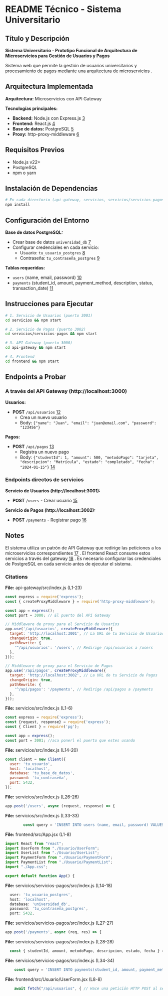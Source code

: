 
# README Técnico - Sistema Universitario

## Título y Descripción
**Sistema Universitario - Prototipo Funcional de Arquitectura de Microservicios para Gestión de Usuarios y Pagos**

Sistema web que permite la gestión de usuarios universitarios y procesamiento de pagos mediante una arquitectura de microservicios <cite/>.

## Arquitectura Implementada
**Arquitectura:** Microservicios con API Gateway 

**Tecnologías principales:**
- **Backend:** Node.js con Express.js [3](#0-2) 
- **Frontend:** React.js [4](#0-3) 
- **Base de datos:** PostgreSQL [5](#0-4) 
- **Proxy:** http-proxy-middleware [6](#0-5) 

## Requisitos Previos
- Node.js v22+
- PostgreSQL
- npm o yarn

## Instalación de Dependencias
```bash
# En cada directorio (api-gateway, servicios, servicios/servicios-pagos, frontend)
npm install
```

## Configuración del Entorno
**Base de datos PostgreSQL:**
- Crear base de datos `universidad_db` [7](#0-6) 
- Configurar credenciales en cada servicio:
  - Usuario: `tu_usuario_postgres` [8](#0-7) 
  - Contraseña: `tu_contraseña_postgres` [9](#0-8) 

**Tablas requeridas:**
- `users` (name, email, password) [10](#0-9) 
- `payments` (student_id, amount, payment_method, description, status, transaction_date) [11](#0-10) 

## Instrucciones para Ejecutar
```bash
# 1. Servicio de Usuarios (puerto 3001)
cd servicios && npm start

# 2. Servicio de Pagos (puerto 3002)
cd servicios/servicios-pagos && npm start

# 3. API Gateway (puerto 3000)
cd api-gateway && npm start

# 4. Frontend
cd frontend && npm start
```

## Endpoints a Probar

### A través del API Gateway (http://localhost:3000)

**Usuarios:**
- **POST** `/api/usuarios` [12](#0-11) 
  - Crea un nuevo usuario
  - Body: `{"name": "Juan", "email": "juan@email.com", "password": "123456"}`

**Pagos:**
- **POST** `/api/pagos` [13](#0-12) 
  - Registra un nuevo pago
  - Body: `{"studentId": 1, "amount": 500, "metodoPago": "tarjeta", "descripcion": "Matrícula", "estado": "completado", "fecha": "2024-01-15"}` [14](#0-13) 

### Endpoints directos de servicios

**Servicio de Usuarios (http://localhost:3001):**
- **POST** `/users` - Crear usuario [15](#0-14) 

**Servicio de Pagos (http://localhost:3002):**
- **POST** `/payments` - Registrar pago [16](#0-15) 

## Notes
El sistema utiliza un patrón de API Gateway que redirige las peticiones a los microservicios correspondientes [17](#0-16) . El frontend React consume estos servicios a través del gateway [18](#0-17) . Es necesario configurar las credenciales de PostgreSQL en cada servicio antes de ejecutar el sistema.

### Citations

**File:** api-gateway/src/index.js (L1-23)
```javascript
const express = require('express');
const { createProxyMiddleware } = require('http-proxy-middleware');

const app = express();
const port = 3000; // El puerto del API Gateway

// Middleware de proxy para el Servicio de Usuarios
app.use('/api/usuarios', createProxyMiddleware({
  target: 'http://localhost:3001', // La URL de tu Servicio de Usuarios
  changeOrigin: true,
  pathRewrite: {
    '^/api/usuarios': '/users', // Redirige /api/usuarios a /users
  },
}));

// Middleware de proxy para el Servicio de Pagos
app.use('/api/pagos', createProxyMiddleware({
  target: 'http://localhost:3002', // La URL de tu Servicio de Pagos
  changeOrigin: true,
  pathRewrite: {
    '^/api/pagos': '/payments', // Redirige /api/pagos a /payments
  },
}));
```

**File:** servicios/src/index.js (L1-6)
```javascript
const express = require('express');
const {request, response} = require('express');
const { Client } = require('pg');

const app = express();
const port = 3001; //aca ponerl el puerto que estes usando
```

**File:** servicios/src/index.js (L14-20)
```javascript
const client = new Client({
  user: 'tu_usuario',
  host: 'localhost',
  database: 'tu_base_de_datos',
  password: 'tu_contraseña',
  port: 5432,
});
```

**File:** servicios/src/index.js (L26-26)
```javascript
app.post('/users', async (request, response) => {
```

**File:** servicios/src/index.js (L33-33)
```javascript
        const query = 'INSERT INTO users (name, email, password) VALUES ($1, $2, $3) RETURNING *';
```

**File:** frontend/src/App.jsx (L1-8)
```javascript
import React from "react";
import UserForm from "./Usuario/UserForm";
import UserList from "./Usuario/UserList";
import PaymentForm from "./Usuario/PaymentForm";
import PaymentList from "./Usuario/PaymentList";
import "./App.css";

export default function App() {
```

**File:** servicios/servicios-pagos/src/index.js (L14-18)
```javascript
  user: 'tu_usuario_postgres',
  host: 'localhost',
  database: 'universidad_db',
  password: 'tu_contraseña_postgres',
  port: 5432,
```

**File:** servicios/servicios-pagos/src/index.js (L27-27)
```javascript
app.post('/payments', async (req, res) => {
```

**File:** servicios/servicios-pagos/src/index.js (L28-28)
```javascript
  const { studentId, amount, metodoPago, descripcion, estado, fecha } = req.body;
```

**File:** servicios/servicios-pagos/src/index.js (L34-34)
```javascript
    const query = 'INSERT INTO payments(student_id, amount, payment_method, description, status, transaction_date) VALUES($1, $2, $3, $4, $5, $6) RETURNING *';
```

**File:** frontend/src/Usuario/UserForm.jsx (L8-8)
```javascript
    await fetch("/api/usuarios", { // Hace una petición HTTP POST al servidor para crear un nuevo usuario.
```
